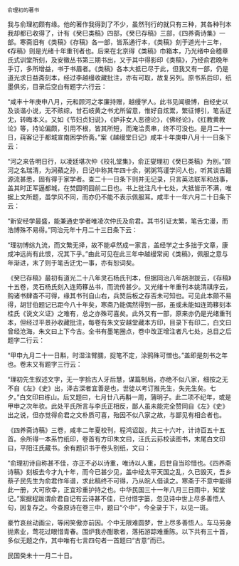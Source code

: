    俞理初的著书 

   我与俞理初颇有缘。他的著作我得到了不少，虽然刊行的就只有三种，其各种刊本我却都已收得了，计有《癸巳类稿》四部，《癸巳存稿》三部，《四养斋诗集》一部。寒斋旧有《类稿》《存稿》各一部，皆系通行本，《类稿》刻于道光十三年，《存稿》则是光绪十年重刊者也。后来在北京得《类稿》巾箱本，乃光绪中会稽章氏式训堂所刻，及安徽丛书第三期书出，又于其中得影印《类稿》，乃经俞君晚年手订，多所增益，书于书眉者。《类稿》各本大抵已尽于此，但我又有一部，仍是道光求日益斋刻本，经过李越缦收藏批注，亦有可取，故复另列。原书系后印，纸墨俱劣，目录后空白有题字六行云：

   “咸丰十年庚申八月，元和顾河之孝廉持赠，越缦学人。此书见闻极博，自经史以及谈谐小说，无不赅综，甘石岐黄之书尤所留意，惟好自炫鬻，繁征博引，笔舌迂冘，转晦本义。又如《节妇贞妇说》，《妒非女人恶德论》，《佛经论》，《红教黄教论》等，持论偏颇，引用不根，皆其所短，而淹洽贯串，终不可没也。是月二十一日，莼客记于都城宣南困学侨斋。”案《越缦堂日记》咸丰十年庚申八月十一日条下云：

   “河之来告明日行，以凌廷堪次仲《校礼堂集》，俞正燮理初《癸巳类稿》为别。”顾河之名瑞清，为涧蘋之孙，日记中称其年四十余，粥粥笃谨学问人也，听其谈古籍源流甚悉，固有得于家学者。查二十一日条下则并无记录，只言英法联军和战事，盖其时正军逼都城，在焚圆明园前二日也。书上批注凡十七处，大抵皆示不满，唯据上文所题，虽学风不同，而亦仍不能不表示佩服耳。咸丰十一年六月二十日条下云：

   “新安经学最盛，能兼通史学者唯凌次仲氏及俞君。其书引证太繁，笔舌冘漫，而浩博殊不易得。”同治元年十月二十三日条下云：

   “理初博综九流，而文繁无择，故不能卓然成一家言，盖经学之士多拙于文章，康成冲远尚有此恨，况其下乎。”由此可见在此三年中越缦常阅《类稿》，佩服之意与年渐进，末了则于笔舌迂冘一事，亦有恕词矣。

   《癸巳存稿》最初有道光二十八年灵石杨氏刊本，但据同治八年胡澍跋云，《存稿》十五卷，灵石杨氏刻入连筠簃丛书，而流传甚少。又光绪十年重刊本姚清祺序云，购诸书肆杳不可得，缘其书刊自山右，兵燹后板之存否未可知也。可见此本颇不易得，胡甘伯题记已距今八十年矣，寒斋乃能偶然得到一部，虽或未能如连筠簃刻本桂氏《说文义证》之难有，总之亦殊可喜矣。此外又有一部，原来亦仍是光绪重刊本，但经过平景孙收藏批注，每卷有朱文安越堂藏本方印，目录下有印二，白文曰曾经沧海，朱文曰上下今古。全书有墨笔圈点，卷中改正增注者凡七处，总目之后题字二行云：

   “甲申九月二十一日斠，时湿注臂臑，捉笔不定，涂鸦殊可憎也。”盖即是刻书之年也。卷末又有题字三行云：

   “理初先生叙述文字，无一字拾古人牙后慧，谋篇制局，亦绝不似八家，细按之无不自《左》《史》出，泽古深者宜善是也，世徒以考订推先生，失先生矣。七夕。”白文印曰栋山。后又题曰，七月廿八再斠一周，蒲明子。此二项不纪年，或是甲申之次年欤。此处平氏所言与李氏正相反，鄙人虽未能完全赞同自《左》《史》出之说，但亦觉得俞君之文朴质可喜，殆因不似八家之故，与鄙见有相合者也。

   《四养斋诗稿》三卷，咸丰二年夏校刊，程鸿诏跋，共三十六叶，计诗百五十五首。余所得一本系竹纸印，卷首有方印朱文曰，汪氏云荪校读图书，末尾白文印曰，平阳汪氏藏书。余有题识书于卷头别纸，文曰：

   “俞理初诗自称甚不佳，亦正不必以诗重，唯诗以人重，后世自当珍惜也。《四养斋诗稿》刻板去今才九十年，而今已甚少见，盖中经太平天国之乱，久已毁灭，吾乡蔡孑民先生为俞君作年谱，求此稿终不可得，乃从皖人借读之。寒斋于不意中能得此一册，大可欣幸，正宜珍重护持之也。中华民国三十一年八月三日雨中，知堂记。”案据程跋谓俞君自记有云诗甚不佳，已付惜字篓，忽见诗中世上尽多善悟人句，因复存之。今查原诗在卷三中，题曰“个中”，今全录于下，以见一斑。

   豪竹哀丝动画尘，等闲笑傲亦前因。个中无限难圆梦，世上尽多善悟人。车马劳身抛素业，莺花过眼惜青春。围炉我亦酣歌者，落拓游踪难重陈。以下共有三十首，多似无题之作，其中唯有七言四句者一首题曰“古意”而已。

   民国癸未十一月二十日。

